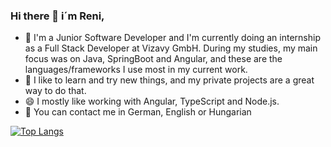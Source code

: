 ### Hi there 👋  i´m Reni,

- 👯 I'm a Junior Software Developer and I'm currently doing an internship as a Full Stack Developer at Vizavy GmbH. During my studies, my main focus was on Java, SpringBoot and Angular, and these are the languages/frameworks I use most in my current work.
- 🔭 I like to learn and try new things, and my private projects are a great way to do that. 
- 😄 I mostly like working with Angular, TypeScript and Node.js. 
- 💬 You can contact me in German, English or Hungarian

[![Top Langs](https://github-readme-stats.vercel.app/api/top-langs/?username=ReniIrinyi&langs_count=8&theme=radical)](https://github.com/anuraghazra/github-readme-stats)
